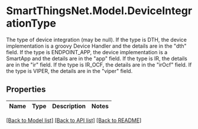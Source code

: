 # SmartThingsNet.Model.DeviceIntegrationType
The type of device integration (may be null). If the type is DTH, the device implementation is a groovy Device Handler and the details are in the \"dth\" field. If the type is ENDPOINT_APP, the device implementation is a SmartApp and the details are in the \"app\" field. If the type is IR, the details are in the \"ir\" field. If the type is IR_OCF, the details are in the \"irOcf\" field. If the type is VIPER, the details are in the \"viper\" field. 
## Properties

Name | Type | Description | Notes
------------ | ------------- | ------------- | -------------

[[Back to Model list]](../README.md#documentation-for-models) [[Back to API list]](../README.md#documentation-for-api-endpoints) [[Back to README]](../README.md)

